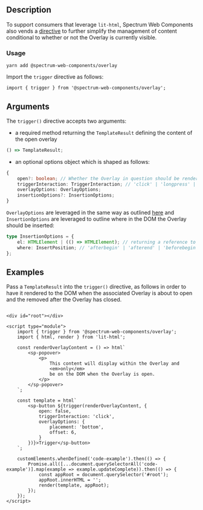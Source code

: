 ## Description

To support consumers that leverage `lit-html`, Spectrum Web Components also vends a [directive](https://lit.dev/docs/api/directives/) to further simplify the management of content conditional to whether or not the Overlay is currently visible.

### Usage

```
yarn add @spectrum-web-components/overlay
```

Import the `trigger` directive as follows:

```
import { trigger } from '@spectrum-web-components/overlay';
```

## Arguments

The `trigger()` directive accepts two arguments:

-   a required method returning the `TemplateResult` defining the content of the open overlay

```ts
() => TemplateResult;
```

-   an optional options object which is shaped as follows:

```ts
{
    open?: boolean; // Whether the Overlay in question should be rendered open.
    triggerInteraction: TriggerInteraction; // 'click' | 'longpress' | 'hover'
    overlayOptions: OverlayOptions;
    insertionOptions?: InsertionOptions;
}
```

`OverlayOptions` are leveraged in the same way as outlined [here](https://opensource.adobe.com/spectrum-web-components/components/imperative-api/#overlayoptions) and `InsertionOptions` are leveraged to outline where in the DOM the Overlay should be inserted:

```ts
type InsertionOptions = {
    el: HTMLElement | (() => HTMLElement); // returning a reference to the element the Overlay should be inserted adjacent to
    where: InsertPosition; // 'afterbegin' | 'afterend' | 'beforebegin' | 'beforeend'
};
```

## Examples

Pass a `TemplateResult` into the `trigger()` directive, as follows in order to have it rendered to the DOM when the associated Overlay is about to open and the removed after the Overlay has closed.

```html-live

<div id="root"></div>

<script type="module">
    import { trigger } from '@spectrum-web-components/overlay';
    import { html, render } from 'lit-html';

    const renderOverlayContent = () => html`
        <sp-popover>
            <p>
                This content will display within the Overlay and
                <em>only</em>
                be on the DOM when the Overlay is open.
            </p>
        </sp-popover>
    `;

    const template = html`
        <sp-button ${trigger(renderOverlayContent, {
            open: false,
            triggerInteraction: 'click',
            overlayOptions: {
                placement: 'bottom',
                offset: 6,
            }
        })}>Trigger</sp-button>
    `;

    customElements.whenDefined('code-example').then(() => {
        Promise.all([...document.querySelectorAll('code-example')].map(example => example.updateComplete)).then(() => {
            const appRoot = document.querySelector('#root');
            appRoot.innerHTML = '';
            render(template, appRoot);
        });
    });
</script>
```

<script type="module">
    import { trigger } from '@spectrum-web-components/overlay';
    import { html, render } from 'lit-html';

    const renderOverlayContent = () => html`
        <sp-popover>
            <p>
                This content will display within the Overlay and
                <em>only</em>
                be on the DOM when the Overlay is open.
            </p>
        </sp-popover>
    `;

    const template = html`
        <sp-button ${trigger(renderOverlayContent, {
            open: false,
            triggerInteraction: 'click',
            overlayOptions: {
                placement: 'bottom',
                offset: 6,
            }
        })}>Trigger</sp-button>
    `;

    customElements.whenDefined('code-example').then(() => {
        Promise.all([...document.querySelectorAll('code-example')].map(example => example.updateComplete)).then(() => {
            const appRoot = document.querySelector('#root');
            appRoot.innerHTML = '';
            render(template, appRoot);
        });
    });
</script>
